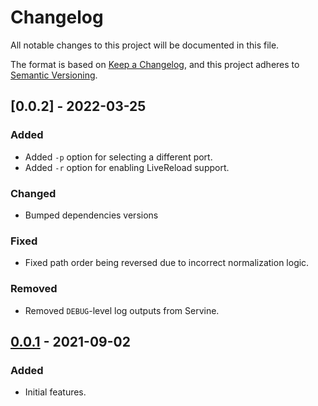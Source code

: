 # Changelog

All notable changes to this project will be documented in this file.

The format is based on [Keep a Changelog](https://keepachangelog.com/en/1.0.0/), and this project adheres to [Semantic Versioning](https://semver.org/spec/v2.0.0.html).

## [0.0.2] - 2022-03-25

### Added

- Added `-p` option for selecting a different port.
- Added `-r` option for enabling LiveReload support.

### Changed

- Bumped dependencies versions

### Fixed

- Fixed path order being reversed due to incorrect normalization logic.

### Removed

- Removed `DEBUG`-level log outputs from Servine.

## [0.0.1] - 2021-09-02

### Added

- Initial features.

[Unreleased]: https://github.com/utybo/Servine/compare/v0.0.1...dev
[0.0.1]: https://github.com/utybo/Servine/releases/tag/v0.0.1
